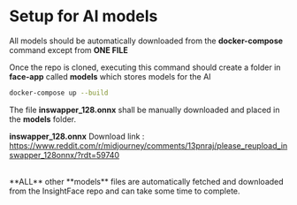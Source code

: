 # Setup for AI models

All models should be automatically downloaded from the **docker-compose** command except from **ONE FILE**

Once the repo is cloned, executing this command should create a folder in **face-app** called **models** which stores models for the AI
```bash
docker-compose up --build
```

The file **inswapper_128.onnx** shall be manually downloaded and placed in the **models** folder.

**inswapper_128.onnx** Download link :
https://www.reddit.com/r/midjourney/comments/13pnraj/please_reupload_inswapper_128onnx/?rdt=59740

<br>
**ALL** other **models** files are automatically fetched and downloaded from the InsightFace repo and can take some time to complete.